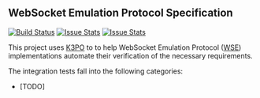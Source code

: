 ## WebSocket Emulation Protocol Specification

[![Build Status][build-status-image]][build-status]
[![Issue Stats][pull-requests-image]][pull-requests]
[![Issue Stats][issues-closed-image]][issues-closed]

[build-status-image]: https://travis-ci.org/k3po/specification.wse.svg?branch=develop
[build-status]: https://travis-ci.org/k3po/specification.wse
[pull-requests-image]: http://www.issuestats.com/github/k3po/specification.wse/badge/pr
[pull-requests]: http://www.issuestats.com/github/k3po/specification.wse
[issues-closed-image]: http://www.issuestats.com/github/k3po/specification.wse/badge/issue
[issues-closed]: http://www.issuestats.com/github/k3po/specification.wse

This project uses [K3PO](http://github.com/k3po/k3po) to to help WebSocket Emulation Protocol ([WSE](SPEC.md)) implementations automate their verification of the necessary requirements.

The integration tests fall into the following categories:
 * [TODO]
